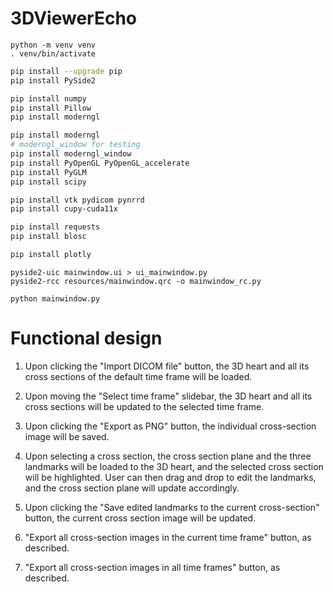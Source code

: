 # 3DViewerEcho
```
python -m venv venv
. venv/bin/activate
```

```bash
pip install --upgrade pip
pip install PySide2

pip install numpy
pip install Pillow
pip install moderngl

pip install moderngl
# moderngl_window for testing
pip install moderngl_window
pip install PyOpenGL PyOpenGL_accelerate
pip install PyGLM
pip install scipy

pip install vtk pydicom pynrrd
pip install cupy-cuda11x

pip install requests
pip install blosc

pip install plotly
```

```
pyside2-uic mainwindow.ui > ui_mainwindow.py
pyside2-rcc resources/mainwindow.qrc -o mainwindow_rc.py
```

```
python mainwindow.py
```

# Functional design
1. Upon clicking the "Import DICOM file" button, the 3D heart and all its cross sections of the default time frame will be loaded.

2. Upon moving the "Select time frame" slidebar, the 3D heart and all its cross sections will be updated to the selected time frame.

3. Upon clicking the "Export as PNG" button, the individual cross-section image will be saved.

4. Upon selecting a cross section, the cross section plane and the three landmarks will be loaded to the 3D heart, and the selected cross section will be highlighted. User can then drag and drop to edit the landmarks, and the cross section plane will update accordingly.

5. Upon clicking the "Save edited landmarks to the current cross-section" button, the current cross section image will be updated.

6. "Export all cross-section images in the current time frame" button, as described.

7. "Export all cross-section images in all time frames" button, as described.
